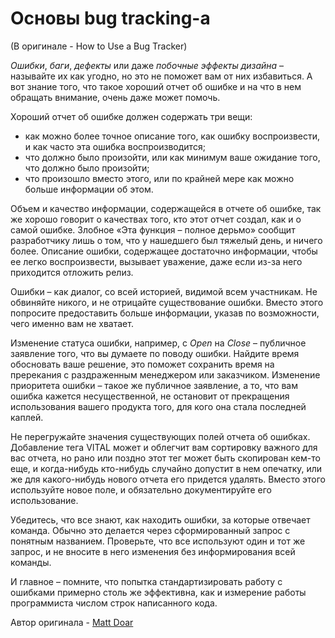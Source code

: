 # Основы bug tracking-a
(В оригинале - How to Use a Bug Tracker)

*Ошибки*, *баги*, *дефекты* или даже *побочные эффекты дизайна* – называйте их как угодно, но это не поможет вам от них избавиться. А вот знание того, что такое хороший отчет об ошибке и на что в нем обращать внимание, очень даже может помочь.

Хороший отчет об ошибке должен содержать три вещи:
- как можно более точное описание того, как ошибку воспроизвести, и как часто эта ошибка воспроизводится;
- что должно было произойти, или как минимум ваше ожидание того, что должно было произойти;
- что произошло вместо этого, или по крайней мере как можно больше информации об этом.

Объем и качество информации, содержащейся в отчете об ошибке, так же хорошо говорит о качествах того, кто этот отчет создал, как и о самой ошибке. Злобное «Эта функция – полное дерьмо» сообщит разработчику лишь о том, что у нашедшего был тяжелый день, и ничего более. Описание ошибки, содержащее достаточно информации, чтобы ее легко воспроизвести, вызывает уважение, даже если из-за него приходится отложить релиз.

Ошибки – как диалог, со всей историей, видимой всем участникам. Не обвиняйте никого, и не отрицайте существование ошибки. Вместо этого попросите предоставить больше информации, указав по возможности, чего именно вам не хватает.

Изменение статуса ошибки, например, с *Open* на *Close* – публичное заявление того, что вы думаете по поводу ошибки. Найдите время обосновать ваше решение, это поможет сохранить время на пререкания с раздраженным менеджером или заказчиком. Изменение приоритета ошибки – такое же публичное заявление, а то, что вам ошибка кажется несущественной, не остановит от прекращения использования вашего продукта того, для кого она стала последней каплей.

Не перегружайте значения существующих полей отчета об ошибках. Добавление тега VITAL может и облегчит вам сортировку важного для вас отчета, но рано или поздно этот тег может быть скопирован кем-то еще, и когда-нибудь кто-нибудь случайно допустит в нем опечатку, или же для какого-нибудь нового отчета его придется удалять. Вместо этого используйте новое поле, и обязательно документируйте его использование.

Убедитесь, что все знают, как находить ошибки, за которые отвечает команда. Обычно это делается через сформированный запрос с понятным названием. Проверьте, что все используют один и тот же запрос, и не вносите в него изменения без информирования всей команды.

И главное – помните, что попытка стандартизировать работу с ошибками примерно столь же эффективна, как и измерение работы программиста числом строк написанного кода.

Автор оригинала - [Matt Doar](http://programmer.97things.oreilly.com/wiki/index.php/Matt_Doar)